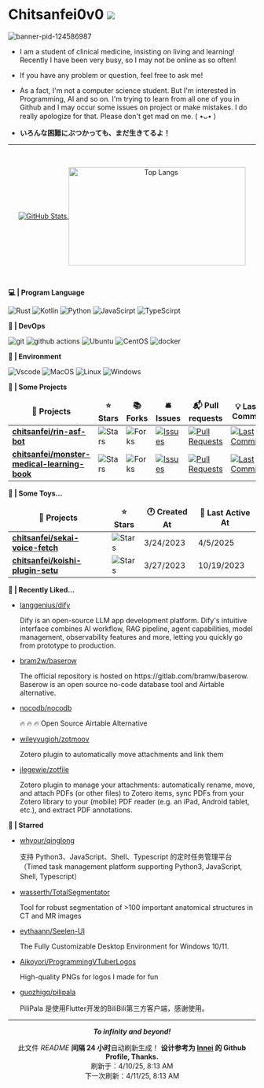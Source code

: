 # Chitsanfei0v0 ![](https://visitor-badge.laobi.icu/badge?page_id=chitsanfei.visitor-badge)

![banner-pid-124586987](https://github.com/user-attachments/assets/19ee00e3-3e07-4cbd-8dc7-1a53a745eff0)

- I am a student of clinical medicine, insisting on living and learning! Recently I have been very busy, so I may not be online as so often!

- If you have any problem or question, feel free to ask me!

- As a fact, I'm not a computer science student. But I'm interested in Programming, AI and so on. I'm trying to learn from all one of you in Github and I may occur some issues on project or make mistakes. I do really apologize for that. Please don't get mad on me. ( •ᴗ• )

- **いろんな困難にぶつかっても、まだ生きてるよ！**

---

<br />

<p align="center">
  <a href="https://github.com/chitsanfei/">
    <img align="center" alt="GitHub Stats" src="https://github-readme-stats.vercel.app/api?username=chitsanfei&show_icons=true&include_all_commits=true&theme=transparent" />
  </a>
  <a href="https://github.com/chitsanfei/">
    <img align="center" alt="Top Langs" height="200" width="360" src="https://github-readme-stats.vercel.app/api/top-langs/?username=chitsanfei&layout=compact&theme=transparent" />
  </a>
</p>

<br />

**💻 | Program Language**

<p>
  <img alt="Rust" src="https://img.shields.io/badge/Rust-orange?style=for-the-badge&logo=rust&logoColor=white">
  <img alt="Kotlin" src="https://img.shields.io/badge/Kotlin-%237F52FF.svg?style=for-the-badge&logo=kotlin&logoColor=white">
  <img alt="Python" src="https://img.shields.io/badge/python-3670A0?style=for-the-badge&logo=python&logoColor=ffdd54">
  <img alt="JavaScirpt" src="https://img.shields.io/badge/JavaScript-F7DF1E.svg?style=for-the-badge&logo=JavaScript&logoColor=black">
  <img alt="TypeScirpt" src="https://img.shields.io/badge/typescript-%23007ACC.svg?style=for-the-badge&logo=typescript&logoColor=white">  
</p>


**🚗 | DevOps**

<p>
  <img alt="git" src="https://img.shields.io/badge/git-%23F05033.svg?style=for-the-badge&logo=git&logoColor=white" />
  <img alt="github actions" src="https://img.shields.io/badge/github%20actions-%232671E5.svg?style=for-the-badge&logo=githubactions&logoColor=white" />
  <img alt="Ubuntu" src="https://img.shields.io/badge/Ubuntu-E95420?style=for-the-badge&logo=ubuntu&logoColor=white" />
  <img alt="CentOS" src="https://img.shields.io/badge/CentOS-292929?style=for-the-badge&logo=centos&logoColor=white">
  <img alt="docker" src="https://img.shields.io/badge/Docker-2496ED.svg?style=for-the-badge&logo=Docker&logoColor=white">
</p>

**🌲 | Environment**

<p>
<img alt="Vscode" src="https://img.shields.io/badge/Visual%20Studio%20Code-0078d7.svg?style=for-the-badge&logo=visual-studio-code&logoColor=white">
<img alt="MacOS" src="https://img.shields.io/badge/MacOS-000000?style=for-the-badge&logo=macos&logoColor=white">
<img alt="Linux" src="https://img.shields.io/badge/Linux-FCC624?style=for-the-badge&logo=linux&logoColor=black">
<img alt="Windows" src="https://img.shields.io/badge/Windows-0078D6?style=for-the-badge&logo=windows&logoColor=white">
</p>

**📃 | Some Projects**

<table><thead align=center><tr><td><b>🎁 Projects</b></td><td><b>⭐ Stars</b></td><td><b>📚 Forks</b></td><td><b>🛎 Issues</b></td><td><b>📬 Pull requests</b></td><td><b>💡 Last Commit</b></td></tr></thead><tbody><tr><td><a href=https://github.com/chitsanfei/rin-asf-bot><b>chitsanfei/rin-asf-bot</b></a></td><td><img alt=Stars src="https://img.shields.io/github/stars/chitsanfei/rin-asf-bot?style=flat-square&labelColor=343b41"></td><td><img alt=Forks src="https://img.shields.io/github/forks/chitsanfei/rin-asf-bot?style=flat-square&labelColor=343b41"></td><td><a href=https://github.com/chitsanfei/rin-asf-bot/issues target=_blank><img alt=Issues src="https://img.shields.io/github/issues/chitsanfei/rin-asf-bot?style=flat-square&labelColor=343b41"></a></td><td><a href=https://github.com/chitsanfei/rin-asf-bot/pulls target=_blank><img alt="Pull Requests"src="https://img.shields.io/github/issues-pr/chitsanfei/rin-asf-bot?style=flat-square&labelColor=343b41"></a></td><td><a href=https://github.com/chitsanfei/rin-asf-bot/commits target=_blank><img alt="Last Commits"src="https://img.shields.io/github/last-commit/chitsanfei/rin-asf-bot?style=flat-square&labelColor=343b41"></a></td></tr><tr><td><a href=https://github.com/chitsanfei/monster-medical-learning-book><b>chitsanfei/monster-medical-learning-book</b></a></td><td><img alt=Stars src="https://img.shields.io/github/stars/chitsanfei/monster-medical-learning-book?style=flat-square&labelColor=343b41"></td><td><img alt=Forks src="https://img.shields.io/github/forks/chitsanfei/monster-medical-learning-book?style=flat-square&labelColor=343b41"></td><td><a href=https://github.com/chitsanfei/monster-medical-learning-book/issues target=_blank><img alt=Issues src="https://img.shields.io/github/issues/chitsanfei/monster-medical-learning-book?style=flat-square&labelColor=343b41"></a></td><td><a href=https://github.com/chitsanfei/monster-medical-learning-book/pulls target=_blank><img alt="Pull Requests"src="https://img.shields.io/github/issues-pr/chitsanfei/monster-medical-learning-book?style=flat-square&labelColor=343b41"></a></td><td><a href=https://github.com/chitsanfei/monster-medical-learning-book/commits target=_blank><img alt="Last Commits"src="https://img.shields.io/github/last-commit/chitsanfei/monster-medical-learning-book?style=flat-square&labelColor=343b41"></a></td></tr></tbody></table>

**🎩 | Some Toys...**

<table><thead align=center><tr><td><b>🎁 Projects</b></td><td><b>⭐ Stars</b></td><td><b>🕐 Created At</b></td><td><b>📅 Last Active At</b></td></tr></thead><tbody><tr><td><a href=https://github.com/chitsanfei/sekai-voice-fetch target=_blank><b>chitsanfei/sekai-voice-fetch</b></a></td><td><img alt=Stars src="https://img.shields.io/github/stars/chitsanfei/sekai-voice-fetch?style=flat-square&labelColor=343b41"></td><td>3/24/2023</td><td>4/5/2025</td></tr><tr><td><a href=https://github.com/chitsanfei/koishi-plugin-setu target=_blank><b>chitsanfei/koishi-plugin-setu</b></a></td><td><img alt=Stars src="https://img.shields.io/github/stars/chitsanfei/koishi-plugin-setu?style=flat-square&labelColor=343b41"></td><td>3/27/2023</td><td>10/19/2023</td></tr></tbody></table>

**💖 | Recently Liked...**

<ul><li><a href=https://github.com/langgenius/dify>langgenius/dify</a><p>Dify is an open-source LLM app development platform. Dify's intuitive interface combines AI workflow, RAG pipeline, agent capabilities, model management, observability features and more, letting you quickly go from prototype to production.</p></li><li><a href=https://github.com/bram2w/baserow>bram2w/baserow</a><p>The official repository is hosted on https://gitlab.com/bramw/baserow. Baserow is an open source no-code database tool and Airtable alternative.</p></li><li><a href=https://github.com/nocodb/nocodb>nocodb/nocodb</a><p>🔥 🔥 🔥 Open Source Airtable Alternative</p></li><li><a href=https://github.com/wileyyugioh/zotmoov>wileyyugioh/zotmoov</a><p>Zotero plugin to automatically move attachments and link them</p></li><li><a href=https://github.com/jlegewie/zotfile>jlegewie/zotfile</a><p>Zotero plugin to manage your attachments: automatically rename, move, and attach PDFs (or other files) to Zotero items, sync PDFs from your Zotero library to your (mobile) PDF reader (e.g. an iPad, Android tablet, etc.), and extract PDF annotations.</p></li></ul>

**🌟 | Starred**

<ul><li><a href=https://github.com/whyour/qinglong>whyour/qinglong</a><p>支持 Python3、JavaScript、Shell、Typescript 的定时任务管理平台（Timed task management platform supporting Python3, JavaScript, Shell, Typescript）</p></li><li><a href=https://github.com/wasserth/TotalSegmentator>wasserth/TotalSegmentator</a><p>Tool for robust segmentation of >100 important anatomical structures in CT and MR images</p></li><li><a href=https://github.com/eythaann/Seelen-UI>eythaann/Seelen-UI</a><p>The Fully Customizable Desktop Environment for Windows 10/11.</p></li><li><a href=https://github.com/Aikoyori/ProgrammingVTuberLogos>Aikoyori/ProgrammingVTuberLogos</a><p>High-quality PNGs for logos I made for fun</p></li><li><a href=https://github.com/guozhigq/pilipala>guozhigq/pilipala</a><p>PiliPala 是使用Flutter开发的BiliBili第三方客户端，感谢使用。</p></li></ul>

------------

<p align=center><strong><i> To infinity and beyond! </i></strong></p>
<p align=center>此文件 <i>README</i> <b>间隔 24 小时</b>自动刷新生成！ <b>设计参考为 <a href=https://github.com/Innei/Innei>Innei</a> 的 Github Profile, Thanks.</b><br>刷新于：4/10/25, 8:13 AM<br>下一次刷新：4/11/25, 8:13 AM</p>
